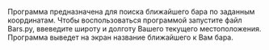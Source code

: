 Программа предназначена для поиска ближайшего бара по заданным координатам. Чтобы воспользоваться программой запустите файл Bars.py, ввеведите широту и долготу Вашего текущего местоположения. Программа выведет на экран название ближайшего к Вам бара.
